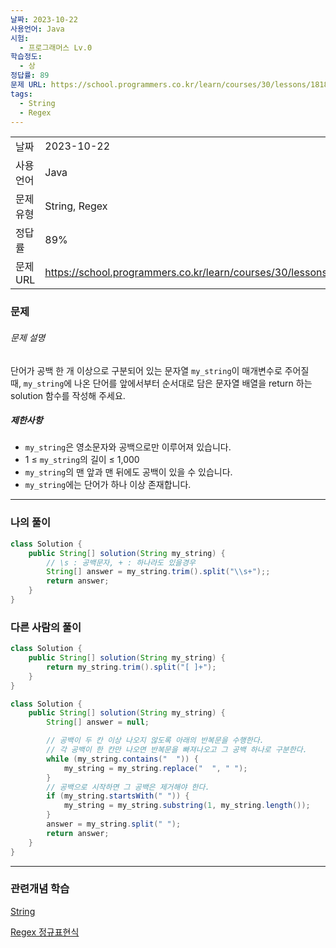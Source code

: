 ```yaml
---
날짜: 2023-10-22
사용언어: Java
시험:
  - 프로그래머스 Lv.0
학습정도:
  - 상
정답률: 89
문제 URL: https://school.programmers.co.kr/learn/courses/30/lessons/181868
tags:
  - String
  - Regex
---
```

|           |                                                                  |
| --------- | ---------------------------------------------------------------- |
| 날짜      | 2023-10-22                                                       |
| 사용 언어 | Java                                                             |
| 문제 유형 | String, Regex                                                    |
| 정답률    | 89%                                                              |
| 문제 URL  | https://school.programmers.co.kr/learn/courses/30/lessons/181868 |

### 문제

###### 문제 설명

단어가 공백 한 개 이상으로 구분되어 있는 문자열 `my_string`이 매개변수로 주어질 때, `my_string`에 나온 단어를 앞에서부터 순서대로 담은 문자열 배열을 return 하는 solution 함수를 작성해 주세요.

##### 제한사항

- `my_string`은 영소문자와 공백으로만 이루어져 있습니다.
- 1 ≤ `my_string`의 길이 ≤ 1,000
- `my_string`의 맨 앞과 맨 뒤에도 공백이 있을 수 있습니다.
- `my_string`에는 단어가 하나 이상 존재합니다.

---

### 나의 풀이

```java
class Solution {
    public String[] solution(String my_string) {      
        // \s : 공백문자, + : 하나라도 있을경우
        String[] answer = my_string.trim().split("\\s+");;
        return answer;
    }
}
```

### 다른 사람의 풀이

```java
class Solution {
    public String[] solution(String my_string) {
        return my_string.trim().split("[ ]+");
    }
}
```

``` Java
class Solution {
    public String[] solution(String my_string) {
        String[] answer = null;

        // 공백이 두 칸 이상 나오지 않도록 아래의 반복문을 수행한다.
        // 각 공백이 한 칸만 나오면 반복문을 빠져나오고 그 공백 하나로 구분한다.
        while (my_string.contains("  ")) {
            my_string = my_string.replace("  ", " ");
        }
        // 공백으로 시작하면 그 공백은 제거해야 한다.
        if (my_string.startsWith(" ")) {
            my_string = my_string.substring(1, my_string.length());
        }
        answer = my_string.split(" ");
        return answer;
    }
}
```

---
### 관련개념 학습

[String](String.md)

[Regex 정규표현식](Summary/Regex%20정규표현식.md)
